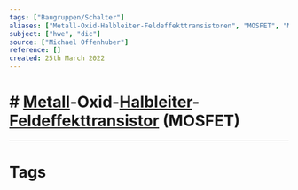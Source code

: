 ```yaml
---
tags: ["Baugruppen/Schalter"]
aliases: ["Metall-Oxid-Halbleiter-Feldeffekttransistoren", "MOSFET", "MOSFETs", "metal-oxide-semiconductor field-effect transistor", "metal-oxide-semiconductor field effect transistors"]
subject: ["hwe", "dic"]
source: ["Michael Offenhuber"]
reference: []
created: 25th March 2022
---
```


# # [Metall](../chemie/Metallbindung.md)-Oxid-[Halbleiter](Halbleiter.md)-[Feldeffekttransistor](Feldeffekttransistor.md) (MOSFET)

---
# Tags